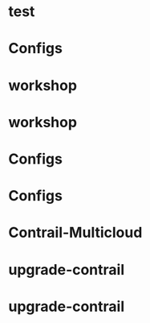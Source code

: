 # test
# Configs
# workshop
# workshop
# Configs
# Configs
# Contrail-Multicloud
# upgrade-contrail
# upgrade-contrail
